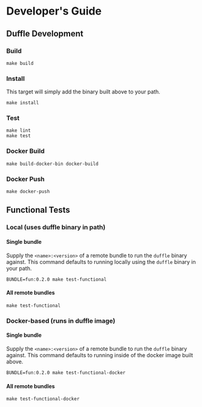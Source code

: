 # Developer's Guide

## Duffle Development

### Build

```shell
make build
```

### Install

This target will simply add the binary built above to your path.

```shell
make install
```

### Test

```shell
make lint
make test
```

### Docker Build

```shell
make build-docker-bin docker-build
```

### Docker Push

```shell
make docker-push
```

## Functional Tests

### Local (uses duffle binary in path)

#### Single bundle

Supply the `<name>:<version>` of a remote bundle to run the `duffle` binary against.
This command defaults to running locally using the `duffle` binary in your path.

```shell
BUNDLE=fun:0.2.0 make test-functional
```

#### All remote bundles

```shell
make test-functional
```

### Docker-based (runs in duffle image)

#### Single bundle

Supply the `<name>:<version>` of a remote bundle to run the `duffle` binary against.
This command defaults to running inside of the docker image built above.

```shell
BUNDLE=fun:0.2.0 make test-functional-docker
```

#### All remote bundles

```shell
make test-functional-docker
```